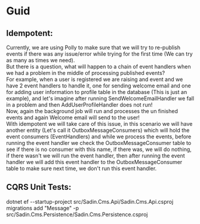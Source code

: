 # Guid

## Idempotent:  
Currently, we are using Polly to make sure that we will try to re-publish events if there was any issue/error while trying for the first time (We can try as many as times we need).  
But there is a question, what will happen to a chain of event handlers when we had a problem in the middle of processing published events?  
For example, when a user is registered we are raising and event and we have 2 event handlers to handle it, one for sending welcome email and one for adding user information to profile table in the database (This is just an example), and let's imagine after running SendWelcomeEmailHandler we fall in a problem and then AddUserProfileHandler does not run!  
Now, again the background job will run and processes the un finished events and again Welcome email will send to the user!  
With idempotent we will take care of this issue, in this scenario we will have another entity (Let's call it OutboxMessageConsumers) which will hold the event consumers (EventHandlers) and while we process the events, before running the event handler we check the OutboxMessageConsumer table to see if there is no consumer with this name, if there was, we will do nothing, if there wasn't we will run the event handler, then after running the event handler we will add this event handler to the OutboxMessageConsumer table to make sure next time, we don't run this event handler.  

## CQRS Unit Tests:


dotnet ef --startup-project src/Sadin.Cms.Api/Sadin.Cms.Api.csproj migrations add "Message" -p src/Sadin.Cms.Persistence/Sadin.Cms.Persistence.csproj